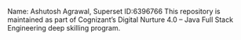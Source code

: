 Name: Ashutosh Agrawal,
Superset ID:6396766
This repository is maintained as part of Cognizant’s Digital Nurture 4.0 – Java Full Stack Engineering deep skilling program.
